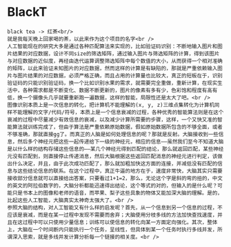 # BlackT
    black tea -> 红茶<br/>
    就是我每天晚上回家喝的茶，以此来作为这个项目的名字<br />
    人工智能现在的研究大多是通过各种匹配算法来实现的，比如验证码识别：不断地输入图片和图片结果的对应数据，设计不同size的筛选矩阵，通过输入图片与筛选矩阵的计算，得到该图片与对应数据的近似度，再经由迭代运算调整筛选矩阵中每个数值的大小，从而获得一个相对准确的矩阵，以此来验证未知图片的对应数据，然而这样的计算是有缺陷的，那就是严重依赖输入图片与图片结果的对应数据，必须严格正确，而且占用的计算量也比较大，真正的短板在于，识别验证码的只能识别验证码，换一个比如识别水果的需求，就需要完全重做，重新计算，在现实生活中，各种需求都是不断变化、数据不断更新的，图片的像素有多有少，色彩饱和程度有高有低，换一个摄像头几乎就要重新跑一遍数据，这样的智能，局限性还是太大了吧。<br />
    图像识别本质上是一次信息的转化，把计算机不能理解的(x, y, z)三维点集转化为计算机同样不能理解的文字/代码/符号，本质上是一个信息衰减的过程，各种优秀的智能算法则是在这个衰减的过程中尽量减少有效信息的衰减，以及减少计算所需要的步骤，这样，一个又快又准的智能算法就训练完成了，但由于算法是严重依赖原始数据，假如原始数据所包含的不够全面，或者不够准确，那就直接gg了。而真正的人脑是如何处理信息的呢？那就是反射。大脑接收到一些信息，然后多个神经元把这些一起传递给下一级的神经元，相应的信息——虽然我们至今不知道大脑是以什么样的结构存储这些信息的——某几个神经元得到匹配的结论，那么就返回匹配，某些神经元没有匹配到，则直接停止传递消息，然后大脑根据这些返回匹配消息的神经元进行判定，该做出什么决定，并且，由于此次成功匹配了，那么就加粗加快这方面的连接，并减低没有匹配的信息与这些结论信息的联系。在这个过程中，真正牛逼的地方在于，速度非常快，大脑其实只需要接收部分信息就可以直接给出答案，只要看过1+1=2，那么，无论这个字是斜的弯的扭的，中文的英文的阿拉伯数字的，大脑分析都能迅速得出结论，这个等式的对的，但输入的是什么呢？可能只是书本上的图像和老师的语音，而苹果、梨子这些具象的物体又能加深大脑的理解。是的，比起这些人工智能，大脑真实太神奇太强大了。<br />
    参照大脑的结构，对人工智能又有什么样的启发呢？首先，从一个信息到另一个信息的过程，不应该是衰减，而是在某一过程中发现不需要而舍弃；大脑使用分枝多线的方法加快查找速度，并且在这过程中可以只使用少量信息；训练可以使信息的转化向某一方面定向强化。其次，整体上，大脑在一个时间断内只能执行一个任务，呈线性，但具体到某一个任务时执行多线并发，所谓深入思索，就是多线并发计算分析每一个链接的相关度。<br />
